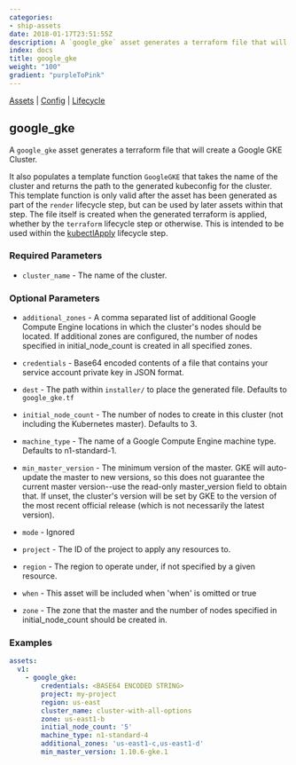 ```yaml
---
categories:
- ship-assets
date: 2018-01-17T23:51:55Z
description: A `google_gke` asset generates a terraform file that will create a Google GKE Cluster.
index: docs
title: google_gke
weight: "100"
gradient: "purpleToPink"
---
```


[Assets](/api/ship-assets/assets) | [Config](/api/ship-config/config) | [Lifecycle](/api/ship-lifecycle/lifecycle)

## google_gke

A `google_gke` asset generates a terraform file that will create a Google GKE Cluster.

It also populates a template function `GoogleGKE` that takes the name of the cluster and returns the path to the generated kubeconfig for the cluster. This template function is only valid after the asset has been generated as part of the `render` lifecycle step, but can be used by later assets within that step. The file itself is created when the generated terraform is applied, whether by the `terraform` lifecycle step or otherwise. This is intended to be used within the [kubectlApply](/api/ship-lifecycle/kubectlapply/) lifecycle step.



### Required Parameters


- `cluster_name` - The name of the cluster.



### Optional Parameters


- `additional_zones` - A comma separated list of additional Google Compute Engine locations in which the cluster's nodes should be located. If additional zones are configured, the number of nodes specified in initial_node_count is created in all specified zones.


- `credentials` - Base64 encoded contents of a file that contains your service account private key in JSON format.


- `dest` - The path within `installer/` to place the generated file. Defaults to `google_gke.tf`


- `initial_node_count` - The number of nodes to create in this cluster (not including the Kubernetes master). Defaults to 3.


- `machine_type` - The name of a Google Compute Engine machine type. Defaults to n1-standard-1.


- `min_master_version` - The minimum version of the master. GKE will auto-update the master to new versions, so this does not guarantee the current master version--use the read-only master_version field to obtain that. If unset, the cluster's version will be set by GKE to the version of the most recent official release (which is not necessarily the latest version).


- `mode` - Ignored


- `project` - The ID of the project to apply any resources to.


- `region` - The region to operate under, if not specified by a given resource.


- `when` - This asset will be included when 'when' is omitted or true


- `zone` - The zone that the master and the number of nodes specified in initial_node_count should be created in.


### Examples

```yaml
assets:
  v1:
    - google_gke:
        credentials: <BASE64 ENCODED STRING>
        project: my-project
        region: us-east
        cluster_name: cluster-with-all-options
        zone: us-east1-b
        initial_node_count: '5'
        machine_type: n1-standard-4
        additional_zones: 'us-east1-c,us-east1-d'
        min_master_version: 1.10.6-gke.1
```
